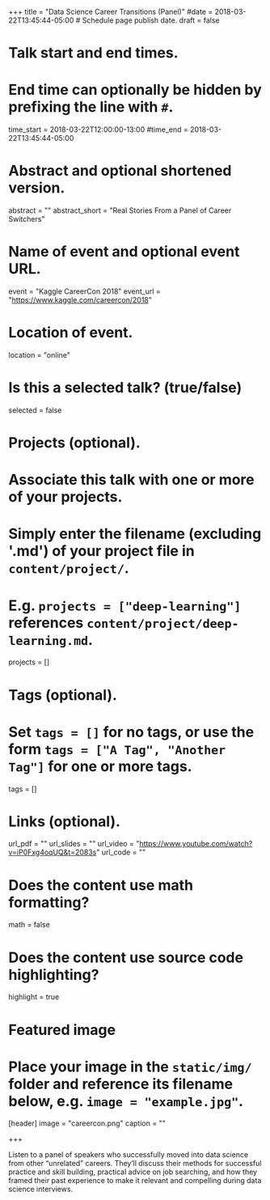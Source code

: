 +++
title = "Data Science Career Transitions (Panel)"
#date = 2018-03-22T13:45:44-05:00  # Schedule page publish date.
draft = false

# Talk start and end times.
#   End time can optionally be hidden by prefixing the line with `#`.
time_start = 2018-03-22T12:00:00-13:00
#time_end = 2018-03-22T13:45:44-05:00

# Abstract and optional shortened version.
abstract = ""
abstract_short = "Real Stories From a Panel of Career Switchers"

# Name of event and optional event URL.
event = "Kaggle CareerCon 2018"
event_url = "https://www.kaggle.com/careercon/2018"

# Location of event.
location = "online"

# Is this a selected talk? (true/false)
selected = false

# Projects (optional).
#   Associate this talk with one or more of your projects.
#   Simply enter the filename (excluding '.md') of your project file in `content/project/`.
#   E.g. `projects = ["deep-learning"]` references `content/project/deep-learning.md`.
projects = []

# Tags (optional).
#   Set `tags = []` for no tags, or use the form `tags = ["A Tag", "Another Tag"]` for one or more tags.
tags = []

# Links (optional).
url_pdf = ""
url_slides = ""
url_video = "https://www.youtube.com/watch?v=iP0Fxg4oqUQ&t=2083s"
url_code = ""

# Does the content use math formatting?
math = false

# Does the content use source code highlighting?
highlight = true

# Featured image
# Place your image in the `static/img/` folder and reference its filename below, e.g. `image = "example.jpg"`.
[header]
image = "careercon.png"
caption = ""

+++


Listen to a panel of speakers who successfully moved into data science from other “unrelated” careers. They’ll discuss their methods for successful practice and skill building, practical advice on job searching, and how they framed their past experience to make it relevant and compelling during data science interviews.